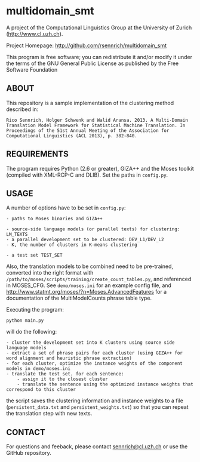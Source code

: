 multidomain_smt
================

A project of the Computational Linguistics Group at the University of Zurich (http://www.cl.uzh.ch).

Project Homepage: http://github.com/rsennrich/multidomain_smt

This program is free software; you can redistribute it and/or modify it under the terms of the GNU General Public License as published by the Free Software Foundation


ABOUT
-----


This repository is a sample implementation of the clustering method described in:

    Rico Sennrich, Holger Schwenk and Walid Aransa. 2013. A Multi-Domain Translation Model Framework for Statistical Machine Translation. In Proceedings of the 51st Annual Meeting of the Association for Computational Linguistics (ACL 2013), p. 382-840.


REQUIREMENTS
------------

The program requires Python (2.6 or greater), GIZA++ and the Moses toolkit (compiled with XML-RCP-C and DLIB). Set the paths in `config.py`.


USAGE
-----

A number of options have to be set in `config.py`:

    - paths to Moses binaries and GIZA++

    - source-side language models (or parallel texts) for clustering: LM_TEXTS
    - a parallel development set to be clustered: DEV_L1/DEV_L2
    - K, the number of clusters in K-means clustering

    - a test set TEST_SET

Also, the translation models to be combined need to be pre-trained, converted into the right format with `/path/to/moses/scripts/training/create_count_tables.py`, and referenced in MOSES_CFG.
See `demo/moses.ini` for an example config file, and http://www.statmt.org/moses/?n=Moses.AdvancedFeatures for a documentation of the MultiModelCounts phrase table type.

Executing the program:

    python main.py

will do the following:

    - cluster the development set into K clusters using source side language models
    - extract a set of phrase pairs for each cluster (using GIZA++ for word alignment and heuristic phrase extraction)
    - for each cluster, optimize the instance weights of the component models in demo/moses.ini
    - translate the test set. for each sentence:
        - assign it to the closest cluster
        - translate the sentence using the optimized instance weights that correspond to this cluster

the script saves the clustering information and instance weights to a file (`persistent_data.txt` and `persistent_weights.txt`) so that you can repeat the translation step with new texts.


CONTACT
-------

For questions and feeback, please contact sennrich@cl.uzh.ch or use the GitHub repository.
